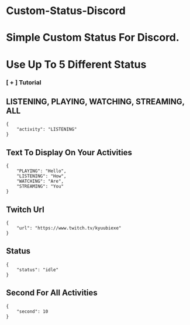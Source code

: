 # Custom-Status-Discord
# Simple Custom Status For Discord.
# Use Up To 5 Different Status

### [ + ] Tutorial

## LISTENING, PLAYING, WATCHING, STREAMING, ALL
```
{
    "activity": "LISTENING"
}
```

## Text To Display On Your Activities
```
{
    "PLAYING": "Hello",
    "LISTENING": "How",
    "WATCHING": "Are",
    "STREAMING": "You"
}
```

## Twitch Url
```
{
    "url": "https://www.twitch.tv/kyuubiexe"
}
```

## Status
```
{
    "status": "idle"
}
```

## Second For All Activities
```
{
    "second": 10
}
```
